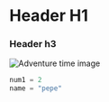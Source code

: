 # Header H1
### Header h3

![Adventure time image](https://i.redd.it/598hojzvcnjc1.jpeg)

```python
num1 = 2
name = "pepe"
```
